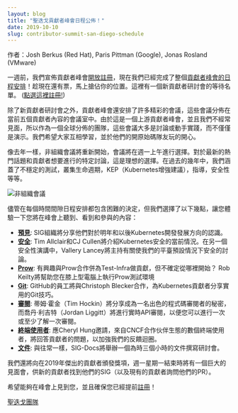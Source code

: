 ```yaml
---
layout: blog
title: "聖迭戈貢獻者峰會日程公佈！"
date: 2019-10-10
slug: contributor-summit-san-diego-schedule
---
```

<!--
layout: blog
title: "Contributor Summit San Diego Schedule Announced!"
date: 2019-10-10
slug: contributor-summit-san-diego-schedule
-->
<!--
Authors: Josh Berkus (Red Hat), Paris Pittman (Google), Jonas Rosland (VMware)
-->
作者：Josh Berkus (Red Hat), Paris Pittman (Google), Jonas Rosland (VMware)
<!--
tl;dr A week ago we announced that [registration is open][reg] for the contributor
summit , and we're now live with [the full Contributor Summit schedule!][schedule]
Grab your spot while tickets are still available. There is currently a waitlist
for new contributor workshop.  ([Register here!][reg])
-->
一週前，我們宣佈貢獻者峰會[開放註冊][reg]，現在我們已經完成了整個[貢獻者峰會的日程安排][schedule]！趁現在還有票，馬上搶佔你的位置。這裡有一個新貢獻者研討會的等待名單。  ([點選這裡註冊!][reg])
<!--
There are many great sessions planned for the Contributor Summit, spread across
five rooms of current contributor content in addition to the new contributor
workshops. Since this is an upstream contributor summit and we don't often meet,
being a globally distributed team, most of these sessions are discussions or
hands-on labs, not just presentations.  We want folks to learn and have a
good time meeting their OSS teammates.
-->
除了新貢獻者研討會之外，貢獻者峰會還安排了許多精彩的會議，這些會議分佈在當前五個貢獻者內容的會議室中。由於這是一個上游貢獻者峰會，並且我們不經常見面，所以作為一個全球分佈的團隊，這些會議大多是討論或動手實踐，而不僅僅是演示。我們希望大家互相學習，並於他們的開原始碼隊友玩的開心。
<!--
Unconference tracks are returning from last year with sessions to be chosen
Monday morning. These are ideal for the latest hot topics and specific
discussions that contributors want to have. In previous years, we've covered
flaky tests, cluster lifecycle, KEPs (Kubernetes Enhancement Proposals), mentoring,
security, and more.
-->
像去年一樣，非組織會議將重新開始，會議將在週一上午進行選擇。對於最新的熱門話題和貢獻者想要進行的特定討論，這是理想的選擇。在過去的幾年中，我們涵蓋了不穩定的測試，叢集生命週期，KEP（Kubernetes增強建議），指導，安全性等等。
<!--
![Unconference](/images/blog/2019-10-10-contributor-summit-san-diego-schedule/DSCF0806.jpg)
-->
![非組織會議](/images/blog/2019-10-10-contributor-summit-san-diego-schedule/DSCF0806.jpg)
<!--
While the schedule contains difficult decisions in every timeslot, we've picked
a few below to give you a taste of what you'll hear, see, and participate in, at
the summit:
-->
儘管在每個時間間隙日程安排都包含困難的決定，但我們選擇了以下幾點，讓您體驗一下您將在峰會上聽到、看到和參與的內容：
<!--
* **[Vision]**: SIG-Architecture will be sharing their vision of where we're going
  with Kubernetes development for the next year and beyond.
* **[Security]**: Tim Allclair and CJ Cullen will present on the current state of
  Kubernetes security. In another security talk, Vallery Lancey will lead a
  discussion about making our platform secure by default.
* **[Prow]**: Interested in working with Prow and contributing to Test-Infra, but
  not sure where to start?  Rob Keilty will help you get a Prow test environment
  running on your laptop.
* **[Git]**: Staff from GitHub will be collaborating with Christoph Blecker to share
  practical Git tips for Kubernetes contributors.
* **[Reviewing]**: Tim Hockin will share the secrets of becoming a great code
  reviewer, and Jordan Liggitt will conduct a live API review so that you can do
  one, or at least pass one.
* **[End Users]**: Several end users from the CNCF partner ecosystem, invited by
  Cheryl Hung, will hold a Q&A with contributors to strengthen our feedback loop.
* **[Docs]**: As always, SIG-Docs will run a three-hour contributing-to-documentation
  workshop.
-->
* **[預見]**: SIG組織將分享他們對於明年和以後Kubernetes開發發展方向的認識。
* **[安全]**: Tim Allclair和CJ Cullen將介紹Kubernetes安全的當前情況。在另一個安全性演講中，Vallery Lancey將主持有關使我們的平臺預設情況下安全的討論。
* **[Prow]**: 有興趣與Prow合作併為Test-Infra做貢獻，但不確定從哪裡開始？ Rob Keilty將幫助您在膝上型電腦上執行Prow測試環境
* **[Git]**: GitHub的員工將與Christoph Blecker合作，為Kubernetes貢獻者分享實用的Git技巧。
* **[審閱]**: 蒂姆·霍金（Tim Hockin）將分享成為一名出色的程式碼審閱者的秘密，而喬丹·利吉特（Jordan Liggitt）將進行實時API審閱，以便您可以進行一次或至少了解一次審閱。
* **[終端使用者]**: 應Cheryl Hung邀請，來自CNCF合作伙伴生態的數個終端使用者，將回答貢獻者的問題，以加強我們的反饋迴圈。
* **[文件]**: 與往常一樣，SIG-Docs將舉辦一個為時三個小時的文件撰寫研討會。
<!--
We're also giving out awards to contributors who distinguished themselves in 2019,
and there will be a huge Meet & Greet for new contributors to find their SIG
(and for existing contributors to ask about their PRs) at the end of the day on
Monday.
-->
我們還將向在2019年傑出的貢獻者頒發獎項，週一星期一結束時將有一個巨大的見面會，供新的貢獻者找到他們的SIG（以及現有的貢獻者詢問他們的PR）。
<!--
Hope to see you all there, and [make sure you register!][reg]
-->
希望能夠在峰會上見到您，並且確保您已經提前[註冊][reg]！

<!--
[San Diego team][team]
-->
[聖迭戈團隊][team]

[reg]: https://events19.linuxfoundation.org/events/kubernetes-contributor-summit-north-america-2019/register/
[schedule]: https://events19.linuxfoundation.org/events/kubernetes-contributor-summit-north-america-2019/program/schedule/
[預見]: https://sched.co/VvMc
[安全]: https://sched.co/VvMj
[Prow]: https://sched.co/Vv6Z
[Git]: https://sched.co/VvNa
[審閱]: https://sched.co/VutA
[終端使用者]: https://sched.co/VvNJ
[文件]: https://sched.co/Vux2
[team]: http://git.k8s.io/community/events/events-team
